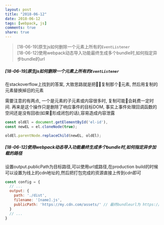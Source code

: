 ```yaml
---
layout: post
title: "2018-06-12"
date: 2018-06-12
tags: [webpack, js]
comments: true
share: true
---
```


> [18-06-19]原生js如何删除一个元素上所有的`EventListener` <br>
> [18-06-12]使用webpack动态导入功能最终生成多个bundle时,如何指定异步bundle的url <br>

##### [18-06-19]原生js如何删除一个元素上所有的`EventListener`

在stackoverflow上找到的答案, 大致思路就是把复制那个元素, 然后用复制的元素替换掉旧的元素

需要注意的有两点, 一个是元素的子元素或内容很多时, 复制可能会耗费一定时间. 再来是这个操作只是删除了响应事件的目标DOM, 事实上事件处理回调函数的空间还是没有回收(如果形成闭包的话),容易造成内容泄露

```js
const oldEl = document.getElementById('el-id'),
const newEL = el.cloneNode(true);

oldEl.parentNode.replaceChild(newEL, oldEl);
```


##### [18-06-12]使用webpack动态导入功能最终生成多个bundle时,如何指定异步加载的路径

设置output.publicPath为目标路径,可以使用url或路径,在production build的时候可以设置为线上的cdn地址的,然后把打包完成的资源直接上传到cdn即可

```js
const config = {
  // ...
  output: {
    path: './dist', 
    filename: '[name].js',
    publicPath: 'https://my.cdn.com/assets/' // 最终bundleurl为 https://my.cdn.com/assets/[name].js
  }
  // ...
}
```
